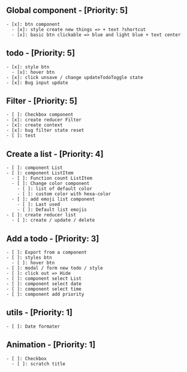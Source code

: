## Global component - [Priority: 5]
    - [x]: btn component
      - [x]: style create new things => + text ?shortcut
      - [x]: basic btn clickable => blue and light blue + text center

## todo - [Priority: 5]
    - [x]: style btn
      - [x]: hover btn
    - [x]: click unsave / change updateTodoToggle state
    - [x]: Bug input update

## Filter - [Priority: 5]
    - [ ]: Checkbox component
    - [x]: create reducer Filter
    - [x]: create context
    - [x]: bug filter state reset
    - [ ]: test
  
## Create a list - [Priority: 4]
    - [ ]: component List
    - [ ]: component ListItem
      - [ ]: Function count ListItem
      - [ ]: Change color component
        - [ ]: list of default color
        - [ ]: custom color with hexa-color
      - [ ]: add emoji list component
        - [ ]: Last used
        - [ ]: Default list emojis
    - [ ]: create reducer list
      - [ ]: create / update / delete

## Add a todo - [Priority: 3]
    - [ ]: Export from a component
    - [ ]: styles btn 
      - [ ]: hover btn 
    - [ ]: modal / form new todo / style
    - [ ]: click out => Hide
    - [ ]: component select List
    - [ ]: component select date
    - [ ]: component select time
    - [ ]: component add priority

## utils - [Priority: 1]
    - [ ]: Date formater

## Animation - [Priority: 1]
    - [ ]: Checkbox
      - [ ]: scratch title